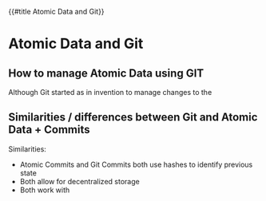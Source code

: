 {{#title Atomic Data and Git}}
# Atomic Data and Git

## How to manage Atomic Data using GIT

Although Git started as in invention to manage changes to the

## Similarities / differences between Git and Atomic Data + Commits

Similarities:

- Atomic Commits and Git Commits both use hashes to identify previous state
- Both allow for decentralized storage
- Both work with
